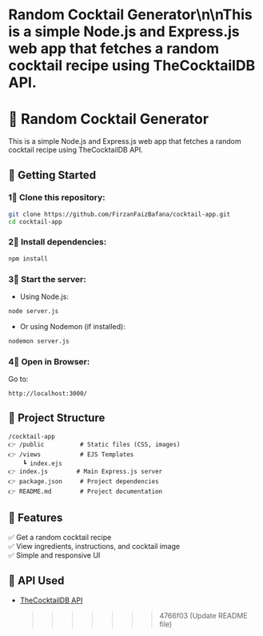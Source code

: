# Random Cocktail Generator\n\nThis is a simple Node.js and Express.js web app that fetches a random cocktail recipe using TheCocktailDB API.

# 🍹 Random Cocktail Generator

This is a simple Node.js and Express.js web app that fetches a random cocktail recipe using TheCocktailDB API.

## 🚀 Getting Started

### 1⃣ Clone this repository:

```sh
git clone https://github.com/FirzanFaizBafana/cocktail-app.git
cd cocktail-app
```

### 2⃣ Install dependencies:

```sh
npm install
```

### 3⃣ Start the server:

- Using Node.js:

```sh
node server.js
```

- Or using Nodemon (if installed):

```sh
nodemon server.js
```

### 4⃣ Open in Browser:

Go to:

```
http://localhost:3000/
```

## 📂 Project Structure

```
/cocktail-app
👉 /public          # Static files (CSS, images)
👉 /views           # EJS Templates
    ┗ index.ejs
👉 index.js        # Main Express.js server
👉 package.json     # Project dependencies
👉 README.md        # Project documentation
```

## 🌟 Features

✅ Get a random cocktail recipe  
✅ View ingredients, instructions, and cocktail image  
✅ Simple and responsive UI

## 🔗 API Used

- [TheCocktailDB API](https://www.thecocktaildb.com/api.php)
  > > > > > > > 4766f03 (Update README file)
